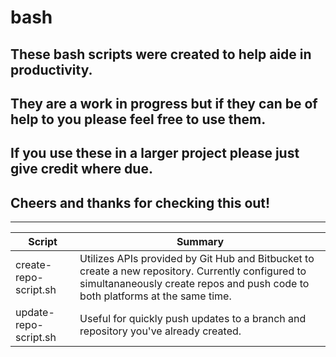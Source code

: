 # bash

## These bash scripts were created to help aide in productivity.

## They are a work in progress but if they can be of help to you please feel free to use them.

## If you use these in a larger project please just give credit where due.

## Cheers and thanks for checking this out!

---

| Script                | Summary                                                                                                                                                                             |
| --------------------- | ----------------------------------------------------------------------------------------------------------------------------------------------------------------------------------- |
| create-repo-script.sh | Utilizes APIs provided by Git Hub and Bitbucket to create a new repository. Currently configured to simultananeously create repos and push code to both platforms at the same time. |
| update-repo-script.sh | Useful for quickly push updates to a branch and repository you've already created.                                                                                                  |
